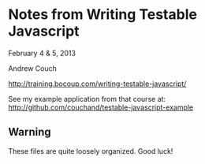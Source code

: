 Notes from Writing Testable Javascript
======================================

February 4 &amp; 5, 2013

Andrew Couch

<http://training.bocoup.com/writing-testable-javascript/>

See my example application from that course at:
<http://github.com/couchand/testable-javascript-example>

Warning
-------

These files are quite loosely organized.  Good luck!

